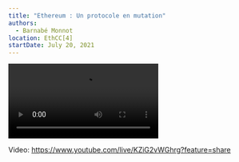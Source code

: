 ```yaml
---
title: "Ethereum : Un protocole en mutation"
authors:
  - Barnabé Monnot
location: EthCC[4]
startDate: July 20, 2021
---
```


<video src="https://www.youtube.com/live/KZiG2vWGhrg?feature=share"></video>

Video: <https://www.youtube.com/live/KZiG2vWGhrg?feature=share>
